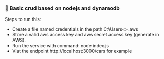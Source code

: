 ###   🔧 **Basic crud based on nodejs and dynamodb**
Steps to run this:
* Create a file named credentials in the path C:\Users\<<username>>\.aws
* Store a valid aws access key and aws secret access key (generate in AWS).
* Run the service with command: node index.js
* Vist the endpoint http://localhost:3000/cars for example
